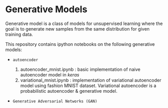 # Generative Models
Generative model is a class of models for unsupervised learning where the goal is to generate new samples from the same distribution for given training data.

This repository contains ipython notebooks on the following generative models:
- `autoencoder`
    1. autoencoder_mnist.ipynb : basic implementation of naive autoencoder model in *keras*
    2. variational_mnist.ipynb : implementation of variational autoencoder model using fashion MNIST dataset. Variational autoencoder is a probabilistic autoencoder & generative model.
    
- `Generative Adversarial Networks (GAN)`

